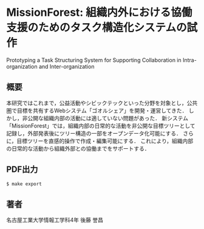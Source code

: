 # MissionForest: 組織内外における協働支援のためのタスク構造化システムの試作

Prototyping a Task Structuring System for Supporting Collaboration in Intra-organization and Inter-organization

## 概要
本研究ではこれまで，公益活動やシビックテックといった分野を対象とし，公共圏で目標を共有するWebシステム「ゴオルシェア」を開発・運営してきた．
しかし，非公開な組織内部の活動には適していない問題があった．
新システム「MissionForest」では，組織内部の日常的な活動を非公開な目標ツリーとして記録し，外部発表後にツリー構造の一部をオープンデータ化可能にする．
さらに，目標ツリーを直感的操作で作成・編集可能にする．
これにより，組織内部の日常的な活動から組織外部との協働までをサポートする．

## PDF出力
```sh
$ make export
```

## 著者
名古屋工業大学情報工学科4年 後藤 誉昌
